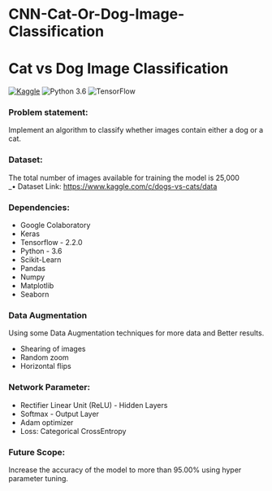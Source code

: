 # CNN-Cat-Or-Dog-Image-Classification

# Cat vs Dog Image Classification
 [![Kaggle](https://img.shields.io/badge/Dataset-Kaggle-blue.svg)](https://www.kaggle.com/c/dogs-vs-cats) ![Python 3.6](https://img.shields.io/badge/Python-3.6-brightgreen.svg) ![TensorFlow](https://img.shields.io/badge/Library-TensorFlow-orange.svg)

### Problem statement:
Implement an algorithm to classify whether images contain either a dog or a cat. 

### Dataset:
The total number of images available for training the model is 25,000</br>
_• Dataset Link: https://www.kaggle.com/c/dogs-vs-cats/data

### Dependencies:
* Google Colaboratory
* Keras
* Tensorflow - 2.2.0
* Python - 3.6
* Scikit-Learn
* Pandas
* Numpy
* Matplotlib
* Seaborn

### Data Augmentation
Using some Data Augmentation techniques for more data and Better results.
* Shearing of images
* Random zoom
* Horizontal flips

### Network Parameter:
* Rectifier Linear Unit (ReLU) - Hidden Layers
* Softmax - Output Layer
* Adam optimizer
* Loss: Categorical CrossEntropy

### Future Scope:
Increase the accuracy of the model to more than 95.00% using hyper parameter tuning.
